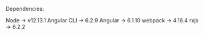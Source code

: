 Dependencies: 

Node            -> v12.13.1
Angular CLI     -> 6.2.9
Angular         -> 6.1.10
webpack         -> 4.16.4
rxjs            -> 6.2.2